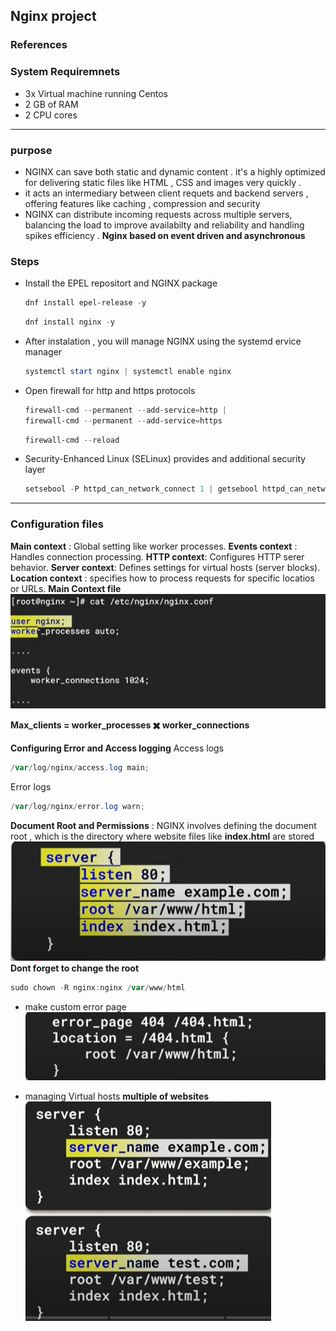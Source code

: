 ## Nginx project
### References
### System Requiremnets 
* 3x Virtual machine running Centos 
* 2 GB of RAM 
* 2 CPU cores 
---
### purpose 
 *  NGINX can save both static and dynamic content . it's a highly optimized for delivering static files like HTML , CSS and images very quickly .
 * it acts an intermediary between client requets and backend servers , offering features like caching , compression and security 
 * NGINX can distribute incoming requests across multiple  servers, balancing the load to improve availabilty and reliability and handling spikes efficiency . 
 **Nginx based on event driven and asynchronous** 
### Steps
* Install the EPEL repositort and NGINX package 
    ```powershell 
    dnf install epel-release -y
    
    ```
    ```powershell 
    dnf install nginx -y
    ```

* After instalation , you will manage NGINX using the systemd ervice manager 
    ```powershell 
    systemctl start nginx | systemctl enable nginx 
    
    ```
* Open firewall for http and https protocols 
     ```powershell 
     firewall-cmd --permanent --add-service=http |
     firewall-cmd --permanent --add-service=https
     ```
     ```powershell 
     firewall-cmd --reload 
     ```
* Security-Enhanced Linux (SELinux) provides and additional security layer 
     ```powershell 
     setsebool -P httpd_can_network_connect 1 | getsebool httpd_can_network_connect
     ```
---
### Configuration files 
**Main context** : Global setting like worker processes.
**Events context** : Handles connection processing.
**HTTP context**: Configures HTTP serer behavior.
**Server context**: Defines settings for virtual hosts (server blocks).
**Location context** : specifies how to process requests for specific locatios or URLs. 
**Main Context file** 
![Main Configuration](img/cat%20etc%20nginx%20nginx.conf.jpg)

**Max_clients = worker_processes :heavy_multiplication_x: worker_connections**  

**Configuring Error and Access logging** 
Access logs 
``` powershell 
/var/log/nginx/access.log main; 
```
Error logs 
``` powershell 
/var/log/nginx/error.log warn; 
```
**Document Root and Permissions** : NGINX involves defining the document root , which is the directory where website files like **index.html** are stored 
![server](img/Doument_store.jpg)
**Dont forget to change the root** 
``` powershell 
sudo chown -R nginx:nginx /var/www/html
```
* make custom error page
![error_page](img/custom_error_page.jpg)

* managing Virtual hosts **multiple of websites**
![multiple_websites](img/multiple_websites.jpg)